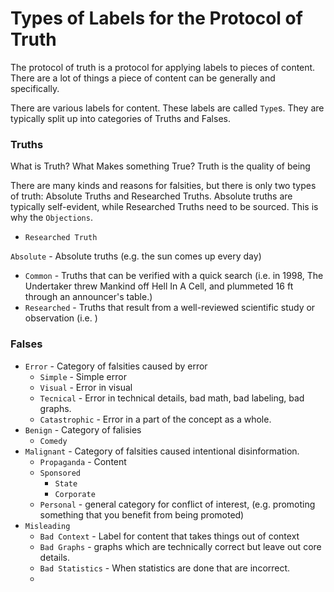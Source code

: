 # Types of Labels for the Protocol of Truth

The protocol of truth is a protocol for applying labels to pieces of content. There are a lot of things a piece of content can be generally and specifically.

There are various labels for content. These labels are called `Type`s. They are typically split up into categories of Truths and Falses.

### Truths
What is Truth? What Makes something True? Truth is the quality of being

There are many kinds and reasons for falsities, but there is only two types of truth: Absolute Truths and Researched Truths. Absolute truths are typically self-evident, while Researched Truths need to be sourced. This is why the `Objections`.
 - `Researched Truth` 

`Absolute` - Absolute truths (e.g. the sun comes up every day)
 - `Common` - Truths that can be verified with a quick search (i.e. in 1998, The Undertaker threw Mankind off Hell In A Cell, and plummeted 16 ft through an announcer's table.)
 - `Researched` - Truths that result from a well-reviewed scientific study or observation (i.e. )

### Falses
 - `Error` - Category of falsities caused by error
   - `Simple` - Simple error
   - `Visual` - Error in visual
   - `Tecnical` - Error in technical details, bad math, bad labeling, bad graphs.
   - `Catastrophic` - Error in a part of the concept as a whole.
 - `Benign` - Category of falisies
   - `Comedy`
 - `Malignant` - Category of falsities caused intentional disinformation.
   - `Propaganda` - Content
   - `Sponsored`
     - `State`
     - `Corporate`
   - `Personal` - general category for conflict of interest, (e.g. promoting something that you benefit from being promoted)
 - `Misleading`
   - `Bad Context` - Label for content that takes things out of context
   - `Bad Graphs` - graphs which are technically correct but leave out core details.
   - `Bad Statistics` - When statistics are done that are incorrect.
   - 